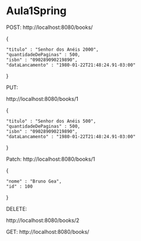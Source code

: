 # Aula1Spring

POST:
 http://localhost:8080/books/
 
 {
	
	"titulo" : "Senhor dos Anéis 2000",
	"quantidadeDePaginas" : 500,
	"isbn" : "090289090219890",
	"dataLancamento" : "1980-01-22T21:48:24.91-03:00"
	
}

PUT:

http://localhost:8080/books/1

{
	
	"titulo" : "Senhor dos Anéis 500",
	"quantidadeDePaginas" : 500,
	"isbn" : "090289090219890",
	"dataLancamento" : "1980-01-22T21:48:24.91-03:00"
	
}

Patch:
http://localhost:8080/books/1

{
	
	"nome" : "Bruno Gea",
	"id" : 100 
	
}

DELETE:

http://localhost:8080/books/2

GET:
http://localhost:8080/books/

